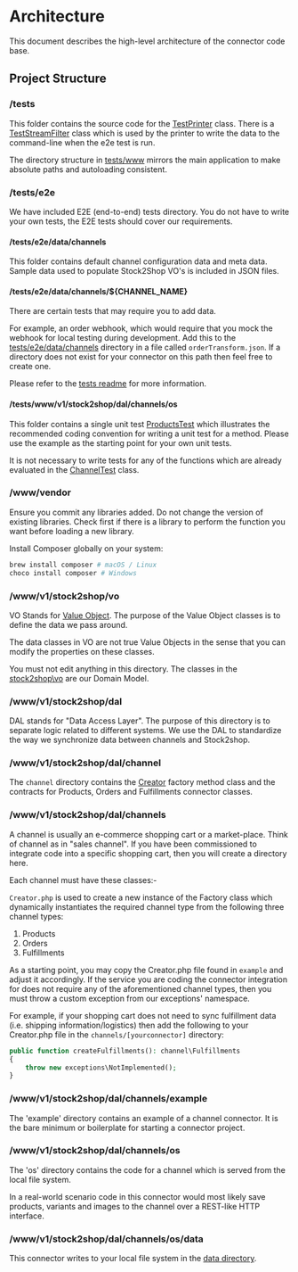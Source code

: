 # Architecture

This document describes the high-level architecture of the connector code base.

## Project Structure

### /tests

This folder contains the source code for the [TestPrinter](tests/TestPrinter.php) class.
There is a [TestStreamFilter](tests/TestStreamFilter.php) class which is used by the 
printer to write the data to the command-line when the e2e test is run.

The directory structure in [tests/www](tests/www) mirrors the main application to make 
absolute paths and autoloading consistent.

### /tests/e2e

We have included E2E (end-to-end) tests directory.
You do not have to write your own tests, the E2E tests should cover our requirements.

#### /tests/e2e/data/channels

This folder contains default channel configuration data and meta data. Sample data used to 
populate Stock2Shop VO's is included in JSON files.

#### /tests/e2e/data/channels/${CHANNEL_NAME}

There are certain tests that may require you to add data.

For example, an order webhook, which would require that you mock the webhook for local testing
during development. Add this to the [tests/e2e/data/channels](tests/e2e/data/channels/) directory
in a file called `orderTransform.json`. If a directory does not exist for your connector on this
path then feel free to create one.

Please refer to the [tests readme](./tests/README.md) for more information.

#### /tests/www/v1/stock2shop/dal/channels/os

This folder contains a single unit test [ProductsTest](tests/www/v1/stock2shop/dal/channels/os/ProductsTest.php)
which illustrates the recommended coding convention for writing a unit test for a method. Please use
the example as the starting point for your own unit tests.

It is not necessary to write tests for any of the functions which are already evaluated in 
the [ChannelTest](tests/e2e/ChannelTest.php) class.

### /www/vendor

Ensure you commit any libraries added.
Do not change the version of existing libraries.
Check first if there is a library to perform the function
you want before loading a new library.

Install Composer globally on your system:

```bash
brew install composer # macOS / Linux
choco install composer # Windows
```

### /www/v1/stock2shop/vo

VO Stands for [Value Object](https://martinfowler.com/bliki/ValueObject.html).
The purpose of the Value Object classes is to define the data we pass around.

The data classes in VO are not true Value Objects in the sense that you 
can modify the properties on these classes.

You must not edit anything in this directory. The classes in the [stock2shop\vo](www/v1/stock2shop/vo) are 
our Domain Model.

### /www/v1/stock2shop/dal

DAL stands for "Data Access Layer". The purpose of this directory is to separate logic related to different systems.
We use the DAL to standardize the way we synchronize data between channels and Stock2shop.

### /www/v1/stock2shop/dal/channel

The `channel` directory contains the [Creator](www/v1/stock2shop/dal/channel/Creator.php) factory method class and 
the contracts for Products, Orders and Fulfillments connector classes.

### /www/v1/stock2shop/dal/channels

A channel is usually an e-commerce shopping cart or a market-place.
Think of channel as in "sales channel".
If you have been commissioned to integrate code into a specific
shopping cart, then you will create a directory here.

Each channel must have these classes:-

`Creator.php` is used to create a new instance of the Factory class which dynamically instantiates the required channel 
type from the following three channel types:

1. Products
2. Orders
3. Fulfillments

As a starting point, you may copy the Creator.php file found in `example` and adjust it accordingly. 
If the service you are coding the connector integration for does not require any of the aforementioned channel types, 
then you must throw a custom exception from our exceptions' namespace.

For example, if your shopping cart does not need to sync fulfillment data (i.e. shipping information/logistics) then 
add the following to your Creator.php file in the `channels/[yourconnector]` directory: 

```php
public function createFulfillments(): channel\Fulfillments
{
    throw new exceptions\NotImplemented();
}
```

### /www/v1/stock2shop/dal/channels/example

The 'example' directory contains an example of a channel connector.
It is the bare minimum or boilerplate for starting a connector project.

### /www/v1/stock2shop/dal/channels/os

The 'os' directory contains the code for a channel which is served from the local file system.

In a real-world scenario code in this connector would most likely save products, variants and 
images to the channel over a REST-like HTTP interface.

### /www/v1/stock2shop/dal/channels/os/data

This connector writes to your local file system in the [data directory](www/v1/stock2shop/dal/channels/os/data).